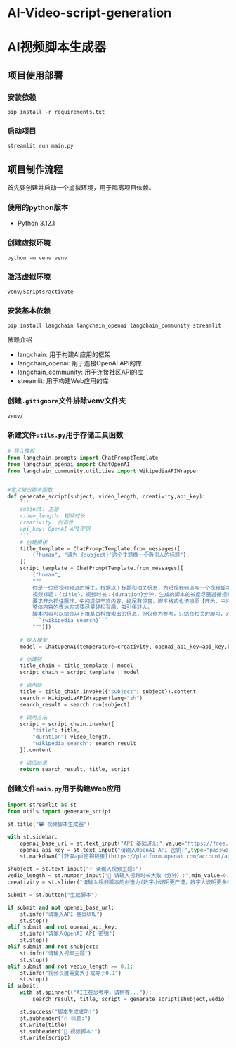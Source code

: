 # AI-Video-script-generation
# AI视频脚本生成器

## 项目使用部署

### 安装依赖
```shell
pip install -r requirements.txt
```

### 启动项目
```shell
streamlit run main.py
```


## 项目制作流程
首先要创建并启动一个虚拟环境，用于隔离项目依赖。

### 使用的python版本
- Python 3.12.1

### 创建虚拟环境
```shell
python -m venv venv
```
### 激活虚拟环境
```shell
venv/Scripts/activate
```

### 安装基本依赖

```shell
pip install langchain langchain_openai langchain_community streamlit
```
依赖介绍
- langchain: 用于构建AI应用的框架
- langchain_openai: 用于连接OpenAI API的库
- langchain_community: 用于连接社区API的库
- streamlit: 用于构建Web应用的库


### 创建`.gitignore`文件排除venv文件夹
```gitignore
venv/
```

### 新建文件`utils.py`用于存储工具函数
#### 
```python
# 导入模板
from langchain.prompts import ChatPromptTemplate
from langchain_openai import ChatOpenAI
from langchain_community.utilities import WikipediaAPIWrapper 


#定义输出脚本函数
def generate_script(subject, video_length, creativity,api_key):
    '''
    subject: 主题
    video_length: 视频时长
    creativity: 创造性
    api_key: OpenAI API密钥
    '''
    # 创建模板
    title_template = ChatPromptTemplate.from_messages([
        ("human", "请为'{subject}'这个主题像一个吸引人的标题"),
    ])
    script_template = ChatPromptTemplate.from_messages([
        ("human",
        """
        你是一位短视频频道的博主。根据以下标题和相关信息，为短视频频道写一个视频脚本。
        视频标题：{title}，视频时长：{duration}分钟，生成的脚本的长度尽量遵循视频时长的要求。
        要求开头抓住限球，中间提供干货内容，结尾有惊喜，脚本格式也请按照【开头、中间，结尾】分隔。
        整体内容的表达方式要尽量轻松有趣，吸引年轻人。
        脚本内容可以结合以下维基百科搜索出的信息，但仅作为参考，只结合相关的即可，对不相关的进行忽路:
        ```{wikipedia_search}```
        """)])
    
    # 导入模型
    model = ChatOpenAI(temperature=creativity, openai_api_key=api_key,base_url=ChatGPTConfig.base_url)

    # 创建链
    title_chain = title_template | model
    script_chain = script_template | model

    # 调用链
    title = title_chain.invoke({"subject": subject}).content
    search = WikipediaAPIWrapper(lang="zh")
    search_result = search.run(subject)

    # 调用方法
    script = script_chain.invoke({
        "title": title,
        "duration": video_length,
        "wikipedia_search": search_result
    }).content

    # 返回结果
    return search_result, title, script
```

### 创建文件`main.py`用于构建Web应用
#### 
```python
import streamlit as st
from utils import generate_script

st.title("📽️ 视频脚本生成器")

with st.sidebar:
    openai_base_url = st.text_input("API 基础URL:",value="https://free.gpt.ge/v1")
    openai_api_key = st.text_input("请输入OpenAI API 密钥:",type="password")
    st.markdown("[获取api密钥链接](https://platform.openai.com/account/api-keys)")

shubject = st.text_input("💡 请输入视频主题:")
vedio_length = st.number_input("📝 请输入视频时长大致（分钟）:",min_value=0.1,step=0.1)
creativity = st.slider("请输入视频脚本的创造力(数字小说明更严谨，数字大说明更多样)",min_value=0.1,max_value=1.0,step=0.1,value=0.3)

submit = st.button("生成脚本")

if submit and not openai_base_url:
    st.info("请输入API 基础URL")
    st.stop()
elif submit and not openai_api_key:
    st.info("请输入OpenAI API 密钥")
    st.stop()
elif submit and not shubject:
    st.info("请输入视频主题")
    st.stop()
elif submit and not vedio_length >= 0.1:
    st.info("视频长度需要大于或等于0.1")
    st.stop()
if submit:
    with st.spinner(("AI正在思考中，请稍等...")):
        search_result, title, script = generate_script(shubject,vedio_length,creativity,openai_api_key)

    st.success("脚本生成成功!")
    st.subheader("🔥 标题:")
    st.write(title)
    st.subheader("📝 视频脚本:")
    st.write(script)
```